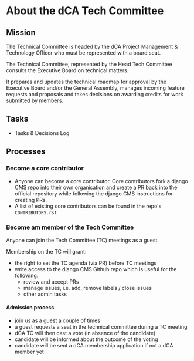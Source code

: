 # About the dCA Tech Committee

## Mission

The Technical Committee is headed by the dCA Project Management & Technology Officer who must be represented with a board seat. 

The Technical Committee, represented by the Head Tech Committee consults the Executive Board on technical matters. 

It prepares and updates the technical roadmap for approval by the Executive Board and/or the General Assembly, manages incoming feature requests and proposals and takes decisions on awarding credits for work submitted by members.


## Tasks

- Tasks & Decisions Log

## Processes

### Become a core contributor
- Anyone can become a core contributor. Core contributors fork a django CMS repo into their own organisation and create a PR back into the official repository while following the django CMS instructions for creating PRs.
- A list of existing core contributors can be found in the repo's `CONTRIBUTORS.rst`

### Become am member of the Tech Committee

Anyone can join the Tech Committee (TC) meetings as a guest.

Membership on the TC will grant:
- the right to set the TC agenda (via PR) before TC meetings
- write access to the django CMS Github repo which is useful for the following:
   - review and accept PRs
   - manage issues, i.e. add, remove labels / close issues
   - other admin tasks 

#### Admission process
- join us as a guest a couple of times
- a guest requests a seat in the technical committee during a TC meeting
- dCA TC will then cast a vote (in absence of the candidate)
- candidate will be informed about the outcome of the voting
- candidate will be sent a dCA membership application if not a dCA member yet

